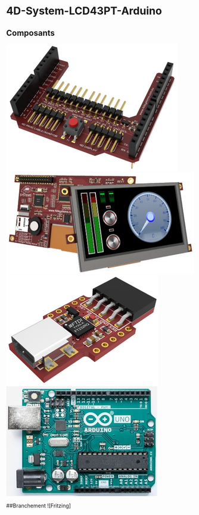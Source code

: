 # 4D-System-LCD43PT-Arduino

## Composants
![4D_Systems_Arduino-Adaptor-Sheild](https://github.com/Webgburnet/4D-System-LCD43PT-Arduino/blob/master/Composants/4D_Systems_Arduino-Adaptor-Sheild-II.jpg)
![4D_Systems_uLCD-43](https://github.com/Webgburnet/4D-System-LCD43PT-Arduino/blob/master/Composants/4D_Systems_uLCD-43.jpg)
![4D_Systems_uUSB-PA5](https://github.com/Webgburnet/4D-System-LCD43PT-Arduino/blob/master/Composants/4D_Systems_uUSB-PA5.jpg)
![Arduino_Uno](https://github.com/Webgburnet/4D-System-LCD43PT-Arduino/blob/master/Composants/Arduino_Uno.jpg)

##Branchement
![Fritzing]
